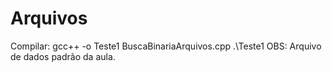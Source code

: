# Arquivos

Compilar: gcc++ -o Teste1 BuscaBinariaArquivos.cpp
          .\Teste1
OBS: Arquivo de dados padrão da aula. 
          
